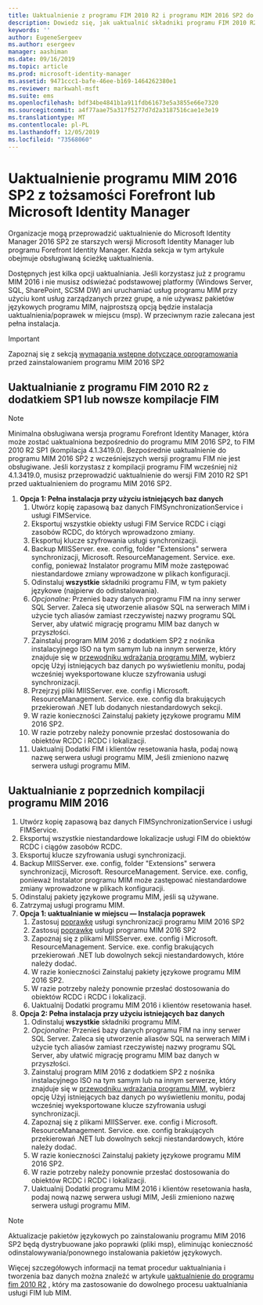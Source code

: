 ```yaml
---
title: Uaktualnienie z programu FIM 2010 R2 i programu MIM 2016 SP2 do Microsoft Identity Manager 2016 z dodatkiem Service Pack 2 | Microsoft Docs
description: Dowiedz się, jak uaktualnić składniki programu FIM 2010 R2 lub MIM 2016 SP2, a następnie zainstalować składniki, które są nowe w programie MIM 2016.
keywords: ''
author: EugeneSergeev
ms.author: esergeev
manager: aashiman
ms.date: 09/16/2019
ms.topic: article
ms.prod: microsoft-identity-manager
ms.assetid: 9471ccc1-bafe-46ee-b169-1464262380e1
ms.reviewer: markwahl-msft
ms.suite: ems
ms.openlocfilehash: bdf34be4841b1a911fdb61673e5a3855e66e7320
ms.sourcegitcommit: a4f77aae75a317f5277d7d2a3187516cae1e3e19
ms.translationtype: MT
ms.contentlocale: pl-PL
ms.lasthandoff: 12/05/2019
ms.locfileid: "73568060"
---
```

# <a name="mim-2016-sp2-upgrade--from-forefront-identity--or-microsoft-identity-manager"></a>Uaktualnienie programu MIM 2016 SP2 z tożsamości Forefront lub Microsoft Identity Manager

Organizacje mogą przeprowadzić uaktualnienie do Microsoft Identity Manager 2016 SP2 ze starszych wersji Microsoft Identity Manager lub programu Forefront Identity Manager.  Każda sekcja w tym artykule obejmuje obsługiwaną ścieżkę uaktualnienia.

Dostępnych jest kilka opcji uaktualniania. Jeśli korzystasz już z programu MIM 2016 i nie musisz odświeżać podstawowej platformy (Windows Server, SQL, SharePoint, SCSM DW) ani uruchamiać usług programu MIM przy użyciu kont usług zarządzanych przez grupę, a nie używasz pakietów językowych programu MIM, najprostszą opcją będzie instalacja uaktualnienia/poprawek w miejscu (msp). W przeciwnym razie zalecana jest pełna instalacja.

> [!IMPORTANT]
> Zapoznaj się z sekcją [wymagania wstępne dotyczące oprogramowania](prepare-server-ws2016.md#software-prerequisites) przed zainstalowaniem programu MIM 2016 SP2

## <a name="upgrade-from-fim-2010-r2-sp1-or-later-fim-builds"></a>Uaktualnianie z programu FIM 2010 R2 z dodatkiem SP1 lub nowsze kompilacje FIM

> [!NOTE]
> Minimalna obsługiwana wersja programu Forefront Identity Manager, która może zostać uaktualniona bezpośrednio do programu MIM 2016 SP2, to FIM 2010 R2 SP1 (kompilacja 4.1.3419.0). Bezpośrednie uaktualnienie do programu MIM 2016 SP2 z wcześniejszych wersji programu FIM nie jest obsługiwane. Jeśli korzystasz z kompilacji programu FIM wcześniej niż 4.1.3419.0, musisz przeprowadzić uaktualnienie do wersji FIM 2010 R2 SP1 przed uaktualnieniem do programu MIM 2016 SP2.

1. **Opcja 1: Pełna instalacja przy użyciu istniejących baz danych**
    1. Utwórz kopię zapasową baz danych FIMSynchronizationService i usługi FIMService.
    1. Eksportuj wszystkie obiekty usługi FIM Service RCDC i ciągi zasobów RCDC, do których wprowadzono zmiany.
    1. Eksportuj klucze szyfrowania usługi synchronizacji.
    1. Backup MIISServer. exe. config, folder "Extensions" serwera synchronizacji, Microsoft. ResourceManagement. Service. exe. config, ponieważ Instalator programu MIM może zastępować niestandardowe zmiany wprowadzone w plikach konfiguracji.
    1. Odinstaluj **wszystkie** składniki programu FIM, w tym pakiety językowe (najpierw do odinstalowania).
    1. *Opcjonalne:* Przenieś bazy danych programu FIM na inny serwer SQL Server. Zaleca się utworzenie aliasów SQL na serwerach MIM i użycie tych aliasów zamiast rzeczywistej nazwy programu SQL Server, aby ułatwić migrację programu MIM baz danych w przyszłości.
    1. Zainstaluj program MIM 2016 z dodatkiem SP2 z nośnika instalacyjnego ISO na tym samym lub na innym serwerze, który znajduje się w [przewodniku wdrażania programu MIM](microsoft-identity-manager-deploy.md), wybierz opcję Użyj istniejących baz danych po wyświetleniu monitu, podaj wcześniej wyeksportowane klucze szyfrowania usługi synchronizacji.
    1. Przejrzyj pliki MIISServer. exe. config i Microsoft. ResourceManagement. Service. exe. config dla brakujących przekierowań .NET lub dodanych niestandardowych sekcji.
    1. W razie konieczności Zainstaluj pakiety językowe programu MIM 2016 SP2.
    1. W razie potrzeby należy ponownie przesłać dostosowania do obiektów RCDC i RCDC i lokalizacji.
    1. Uaktualnij Dodatki FIM i klientów resetowania hasła, podaj nową nazwę serwera usługi programu MIM, Jeśli zmieniono nazwę serwera usługi programu MIM.
    
## <a name="upgrade-from-previous-mim-2016-builds"></a>Uaktualnianie z poprzednich kompilacji programu MIM 2016
1. Utwórz kopię zapasową baz danych FIMSynchronizationService i usługi FIMService.
1. Eksportuj wszystkie niestandardowe lokalizacje usługi FIM do obiektów RCDC i ciągów zasobów RCDC.
1. Eksportuj klucze szyfrowania usługi synchronizacji.
1. Backup MIISServer. exe. config, folder "Extensions" serwera synchronizacji, Microsoft. ResourceManagement. Service. exe. config, ponieważ Instalator programu MIM może zastępować niestandardowe zmiany wprowadzone w plikach konfiguracji.
1. Odinstaluj pakiety językowe programu MIM, jeśli są używane.
1. Zatrzymaj usługi programu MIM.
1. **Opcja 1: uaktualnianie w miejscu — Instalacja poprawek**
    1. Zastosuj [poprawkę](https://www.microsoft.com/download/details.aspx?id=100412) usługi synchronizacji programu MIM 2016 SP2
    1. Zastosuj [poprawkę](https://www.microsoft.com/download/details.aspx?id=100412) usługi programu MIM 2016 SP2
    1. Zapoznaj się z plikami MIISServer. exe. config i Microsoft. ResourceManagement. Service. exe. config brakujących przekierowań .NET lub dowolnych sekcji niestandardowych, które należy dodać.
    1. W razie konieczności Zainstaluj pakiety językowe programu MIM 2016 SP2.
    1. W razie potrzeby należy ponownie przesłać dostosowania do obiektów RCDC i RCDC i lokalizacji.
    1. Uaktualnij Dodatki programu MIM 2016 i klientów resetowania haseł.
1. **Opcja 2: Pełna instalacja przy użyciu istniejących baz danych**
    1. Odinstaluj **wszystkie** składniki programu MIM.
    1. *Opcjonalne:* Przenieś bazy danych programu FIM na inny serwer SQL Server. Zaleca się utworzenie aliasów SQL na serwerach MIM i użycie tych aliasów zamiast rzeczywistej nazwy programu SQL Server, aby ułatwić migrację programu MIM baz danych w przyszłości.
    1. Zainstaluj program MIM 2016 z dodatkiem SP2 z nośnika instalacyjnego ISO na tym samym lub na innym serwerze, który znajduje się w [przewodniku wdrażania programu MIM](microsoft-identity-manager-deploy.md), wybierz opcję Użyj istniejących baz danych po wyświetleniu monitu, podaj wcześniej wyeksportowane klucze szyfrowania usługi synchronizacji.
    1. Zapoznaj się z plikami MIISServer. exe. config i Microsoft. ResourceManagement. Service. exe. config brakujących przekierowań .NET lub dowolnych sekcji niestandardowych, które należy dodać.
    1. W razie konieczności Zainstaluj pakiety językowe programu MIM 2016 SP2.
    1. W razie potrzeby należy ponownie przesłać dostosowania do obiektów RCDC i RCDC i lokalizacji.
    1. Uaktualnij Dodatki programu MIM 2016 i klientów resetowania hasła, podaj nową nazwę serwera usługi MIM, Jeśli zmieniono nazwę serwera usługi programu MIM.

> [!NOTE]
> Aktualizacje pakietów językowych po zainstalowaniu programu MIM 2016 SP2 będą dystrybuowane jako poprawki (pliki msp), eliminując konieczność odinstalowywania/ponownego instalowania pakietów językowych.

Więcej szczegółowych informacji na temat procedur uaktualniania i tworzenia baz danych można znaleźć w artykule [uaktualnienie do programu fim 2010 R2](https://docs.microsoft.com/previous-versions/mim/jj134291%28v%3dws.10%29) , który ma zastosowanie do dowolnego procesu uaktualniania usługi FIM lub MIM.
